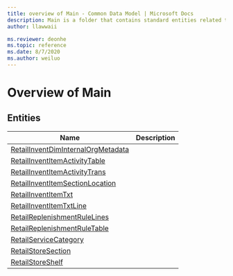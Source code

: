 ```yaml
---
title: overview of Main - Common Data Model | Microsoft Docs
description: Main is a folder that contains standard entities related to the Common Data Model.
author: llawwaii

ms.reviewer: deonhe
ms.topic: reference
ms.date: 8/7/2020
ms.author: weiluo
---
```


# Overview of Main


## Entities

|Name|Description|
|---|---|
|[RetailInventDimInternalOrgMetadata](RetailInventDimInternalOrgMetadata.md)||
|[RetailInventItemActivityTable](RetailInventItemActivityTable.md)||
|[RetailInventItemActivityTrans](RetailInventItemActivityTrans.md)||
|[RetailInventItemSectionLocation](RetailInventItemSectionLocation.md)||
|[RetailInventItemTxt](RetailInventItemTxt.md)||
|[RetailInventItemTxtLine](RetailInventItemTxtLine.md)||
|[RetailReplenishmentRuleLines](RetailReplenishmentRuleLines.md)||
|[RetailReplenishmentRuleTable](RetailReplenishmentRuleTable.md)||
|[RetailServiceCategory](RetailServiceCategory.md)||
|[RetailStoreSection](RetailStoreSection.md)||
|[RetailStoreShelf](RetailStoreShelf.md)||
